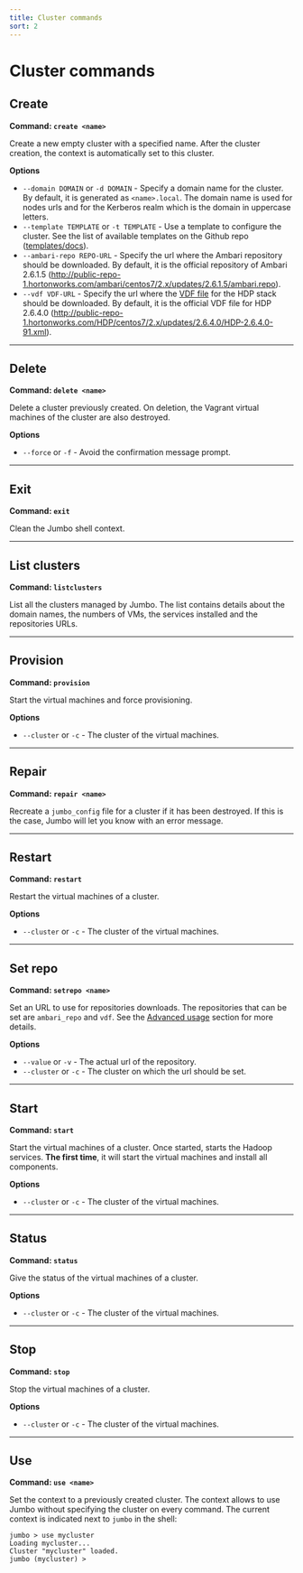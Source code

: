 ```yaml
---
title: Cluster commands
sort: 2
---
```


# Cluster commands

## Create

**Command: `create <name>`**

Create a new empty cluster with a specified name. After the cluster creation, the context is automatically set to this cluster.

**Options**

- `--domain DOMAIN` or `-d DOMAIN` - Specify a domain name for the cluster. By default, it is generated as `<name>.local`. The domain name is used for nodes urls and for the Kerberos realm which is the domain in uppercase letters.
- `--template TEMPLATE` or `-t TEMPLATE` - Use a template to configure the cluster. See the list of available templates on the Github repo ([templates/docs](https://github.com/adaltas/jumbo/tree/master/jumbo/core/config/templates/docs)).
- `--ambari-repo REPO-URL` - Specify the url where the Ambari repository should be downloaded. By default, it is the official repository of Ambari 2.6.1.5 (http://public-repo-1.hortonworks.com/ambari/centos7/2.x/updates/2.6.1.5/ambari.repo).
- `--vdf VDF-URL` - Specify the url where the [VDF file](https://docs.hortonworks.com/HDPDocuments/Ambari-2.6.0.0/bk_ambari-release-notes/content/ambari_relnotes-2.6.0.0-behavioral-changes.html) for the HDP stack should be downloaded. By default, it is the official VDF file for HDP 2.6.4.0 (http://public-repo-1.hortonworks.com/HDP/centos7/2.x/updates/2.6.4.0/HDP-2.6.4.0-91.xml).

---
## Delete

**Command: `delete <name>`**

Delete a cluster previously created. On deletion, the Vagrant virtual machines of the cluster are also destroyed.

**Options**
- `--force` or `-f` - Avoid the confirmation message prompt.

---
## Exit

**Command: `exit`**

<hint-box
    type='info'
    text='Only useful in the Jumbo shell.'
    ></hint-box>

Clean the Jumbo shell context.

---
## List clusters

**Command: `listclusters`**

List all the clusters managed by Jumbo. The list contains details about the domain names, the numbers of VMs, the services installed and the repositories URLs.

---
## Provision

**Command: `provision`**

Start the virtual machines and force provisioning.

**Options**

- `--cluster` or `-c` - The cluster of the virtual machines.

---
## Repair

**Command: `repair <name>`**

Recreate a `jumbo_config` file for a cluster if it has been destroyed. If this is the case, Jumbo will let you know with an error message.

---
## Restart

**Command: `restart`**

Restart the virtual machines of a cluster.

**Options**

- `--cluster` or `-c` - The cluster of the virtual machines.

---
## Set repo

**Command: `setrepo <name>`**

Set an URL to use for repositories downloads. The repositories that can be set are `ambari_repo` and `vdf`. See the [Advanced usage](../../getting-started/advanced-usage) section for more details.

**Options**

- `--value` or `-v` - The actual url of the repository.
- `--cluster` or `-c` - The cluster on which the url should be set.

---
## Start

**Command: `start`**

Start the virtual machines of a cluster. Once started, starts the Hadoop services. **The first time**, it will start the virtual machines and install all components.

**Options**

- `--cluster` or `-c` - The cluster of the virtual machines.

---
## Status

**Command: `status`**

Give the status of the virtual machines of a cluster.

**Options**

- `--cluster` or `-c` - The cluster of the virtual machines.

---
## Stop 

**Command: `stop`**

Stop the virtual machines of a cluster.

**Options**

- `--cluster` or `-c` - The cluster of the virtual machines.

---
## Use

**Command: `use <name>`**

<hint-box
    type='info'
    text='Only useful in the Jumbo shell.'
    ></hint-box>

Set the context to a previously created cluster. The context allows to use Jumbo without specifying the cluster on every command. The current context is indicated next to `jumbo` in the shell:

```markdown{1}
jumbo > use mycluster
Loading mycluster...
Cluster "mycluster" loaded.
jumbo (mycluster) >
```